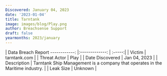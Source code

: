 ```yaml
---
Discovered: January 04, 2023
date: '2023-01-04'
title: Tarntank
image: images/blog/Play.png
author: Breachsense Support
draft: false
yearmonths: 2023/january
---
```



| Data Breach Report
------------:     |:-------------:    | :-----:|
| Victim      | tarntank.com      | 
| Threat Actor      | Play      | 
| Date Discovered      | Jan 04, 2023      | 
| Description      | Tarntank Ship Management is a company that operates in the Maritime industry.      | 
| Leak Size      | Unknown      | 

